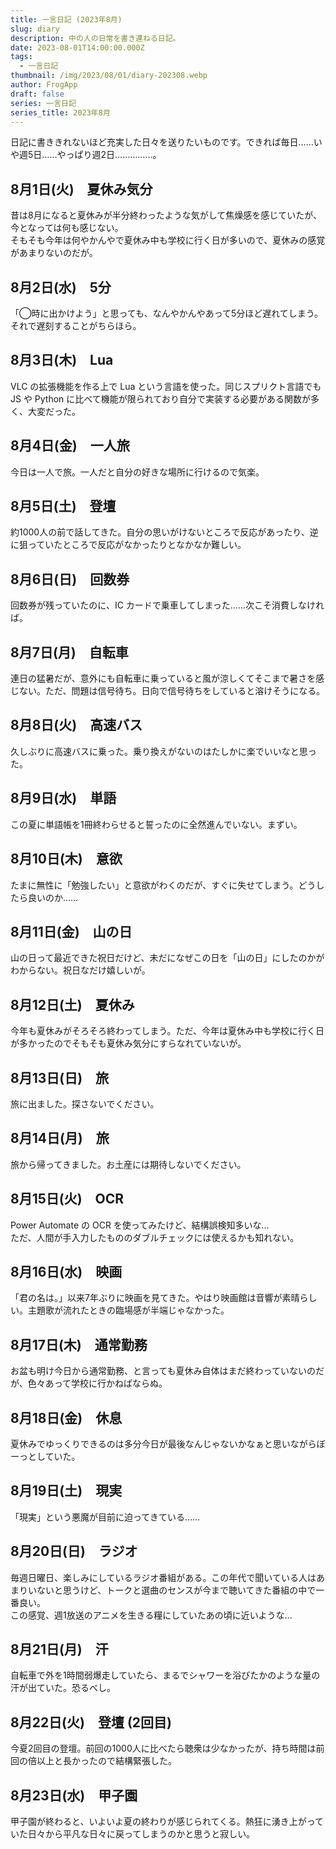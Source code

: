 ```yaml
---
title: 一言日記 (2023年8月)
slug: diary
description: 中の人の日常を書き連ねる日記。
date: 2023-08-01T14:00:00.000Z
tags:
  - 一言日記
thumbnail: /img/2023/08/01/diary-202308.webp
author: FrogApp
draft: false
series: 一言日記
series_title: 2023年8月
---
```


日記に書ききれないほど充実した日々を送りたいものです。できれば毎日……いや週5日……やっぱり週2日……………。

## 8月1日(火)　夏休み気分

昔は8月になると夏休みが半分終わったような気がして焦燥感を感じていたが、今となっては何も感じない。\
そもそも今年は何やかんやで夏休み中も学校に行く日が多いので、夏休みの感覚があまりないのだが。

## 8月2日(水)　5分

「◯時に出かけよう」と思っても、なんやかんやあって5分ほど遅れてしまう。それで遅刻することがちらほら。

## 8月3日(木)　Lua

VLC の拡張機能を作る上で Lua という言語を使った。同じスプリクト言語でも JS や Python に比べて機能が限られており自分で実装する必要がある関数が多く、大変だった。

## 8月4日(金)　一人旅

今日は一人で旅。一人だと自分の好きな場所に行けるので気楽。

## 8月5日(土)　登壇

約1000人の前で話してきた。自分の思いがけないところで反応があったり、逆に狙っていたところで反応がなかったりとなかなか難しい。

## 8月6日(日)　回数券

回数券が残っていたのに、IC カードで乗車してしまった……次こそ消費しなければ。

## 8月7日(月)　自転車

連日の猛暑だが、意外にも自転車に乗っていると風が涼しくてそこまで暑さを感じない。ただ、問題は信号待ち。日向で信号待ちをしていると溶けそうになる。

## 8月8日(火)　高速バス

久しぶりに高速バスに乗った。乗り換えがないのはたしかに楽でいいなと思った。

## 8月9日(水)　単語

この夏に単語帳を1冊終わらせると誓ったのに全然進んでいない。まずい。

## 8月10日(木)　意欲

たまに無性に「勉強したい」と意欲がわくのだが、すぐに失せてしまう。どうしたら良いのか……

## 8月11日(金)　山の日

山の日って最近できた祝日だけど、未だになぜこの日を「山の日」にしたのかがわからない。祝日なだけ嬉しいが。

## 8月12日(土)　夏休み

今年も夏休みがそろそろ終わってしまう。ただ、今年は夏休み中も学校に行く日が多かったのでそもそも夏休み気分にすらなれていないが。

## 8月13日(日)　旅

旅に出ました。探さないでください。

## 8月14日(月)　旅

旅から帰ってきました。お土産には期待しないでください。

## 8月15日(火)　OCR

Power Automate の OCR を使ってみたけど、結構誤検知多いな…\
ただ、人間が手入力したもののダブルチェックには使えるかも知れない。

## 8月16日(水)　映画

「君の名は。」以来7年ぶりに映画を見てきた。やはり映画館は音響が素晴らしい。主題歌が流れたときの臨場感が半端じゃなかった。

## 8月17日(木)　通常勤務

お盆も明け今日から通常勤務、と言っても夏休み自体はまだ終わっていないのだが、色々あって学校に行かねばならぬ。

## 8月18日(金)　休息

夏休みでゆっくりできるのは多分今日が最後なんじゃないかなぁと思いながらぼーっとしていた。

## 8月19日(土)　現実

「現実」という悪魔が目前に迫ってきている……

## 8月20日(日)　ラジオ

毎週日曜日、楽しみにしているラジオ番組がある。この年代で聞いている人はあまりいないと思うけど、トークと選曲のセンスが今まで聴いてきた番組の中で一番良い。\
この感覚、週1放送のアニメを生きる糧にしていたあの頃に近いような…

## 8月21日(月)　汗

自転車で外を1時間弱爆走していたら、まるでシャワーを浴びたかのような量の汗が出ていた。恐るべし。

## 8月22日(火)　登壇 (2回目)

今夏2回目の登壇。前回の1000人に比べたら聴衆は少なかったが、持ち時間は前回の倍以上と長かったので結構緊張した。

## 8月23日(水)　甲子園

甲子園が終わると、いよいよ夏の終わりが感じられてくる。熱狂に湧き上がっていた日々から平凡な日々に戻ってしまうのかと思うと寂しい。
